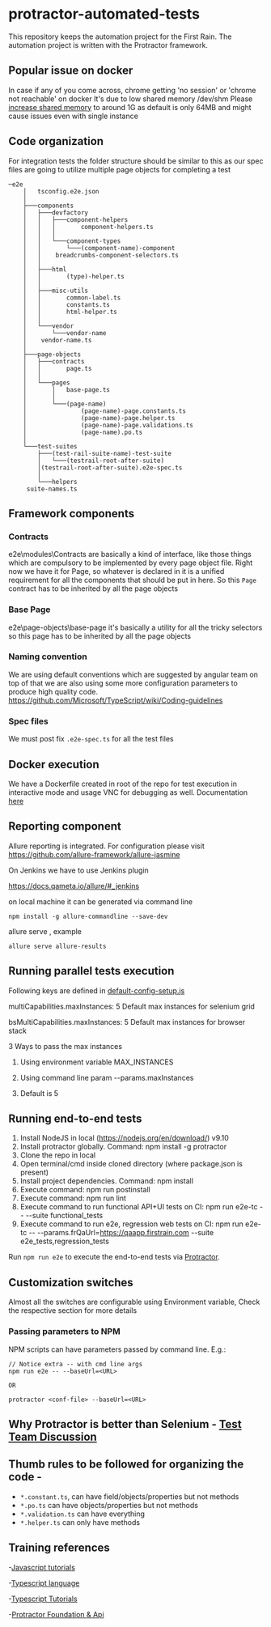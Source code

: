 # protractor-automated-tests
This repository keeps the automation project for the First Rain. The automation project is written with the Protractor framework.

## Popular issue on docker
In case if any of you come across, chrome getting 'no session' or 'chrome not reachable' on docker
It's due to low shared memory
/dev/shm
Please [increase shared memory](https://stackoverflow.com/questions/30210362/how-to-increase-the-size-of-the-dev-shm-in-docker-container) to around 1G as default is only 64MB and might cause issues even with single instance


## Code organization

For integration tests the folder structure should be similar to this as our spec files are going to utilize multiple page objects for completing a test
```
─e2e
    │   tsconfig.e2e.json
    │
    ├───components
    │   ├───devfactory
    │   │   ├───component-helpers
    │   │   │       component-helpers.ts
    │   │   │
    │   │   └───component-types
    │   │       └───(component-name)-component
    │   │    breadcrumbs-component-selectors.ts
    │   │
    │   ├───html
    │   │       (type)-helper.ts
    │   │
    │   ├───misc-utils
    │   │       common-label.ts
    │   │       constants.ts
    │   │       html-helper.ts
    │   │
    │   └───vendor
    │       └───vendor-name
    │    vendor-name.ts
    │
    ├───page-objects
    │   ├───contracts
    │   │       page.ts
    │   │
    │   └───pages
    │       │   base-page.ts
    │       │
    │       └───(page-name)
    │               (page-name)-page.constants.ts
    │               (page-name)-page.helper.ts
    │               (page-name)-page.validations.ts
    │               (page-name).po.ts
    │
    └───test-suites
        ├───(test-rail-suite-name)-test-suite
        │   └───(testrail-root-after-suite)
        │(testrail-root-after-suite).e2e-spec.ts
        │
        └───helpers
     suite-names.ts
```

## Framework components


### Contracts


e2e\modules\Contracts are basically a kind of interface, like those things which are compulsory to be implemented by every page object file. Right now we have it for Page, so whatever is declared in it is a unified requirement for all the components that should be put in here. So this `Page` contract has to be inherited by all the page objects


### Base Page

e2e\page-objects\base-page it's basically a utility for all the tricky selectors so this page has to be inherited by all the page objects

### Naming convention


We are using default conventions which are suggested by angular team on top of that we are also using some more configuration parameters to produce high quality code.
https://github.com/Microsoft/TypeScript/wiki/Coding-guidelines


### Spec files


We must post fix `.e2e-spec.ts` for all the test files

## Docker execution

We have a Dockerfile created in root of the repo for test execution in interactive mode and usage VNC for debugging as well. Documentation [here](https://docs.google.com/document/d/1JGfpa_HDR0COUyC58XlhJEv05SPn2ZGophMbC6X0jTw "Click here to see docker execuion documentation")


## Reporting component

Allure reporting is integrated. For configuration please visit https://github.com/allure-framework/allure-jasmine

On Jenkins we have to use Jenkins plugin

https://docs.qameta.io/allure/#_jenkins

on local machine it can be generated via command line

```
npm install -g allure-commandline --save-dev
```

allure serve <path of artifacts>, example

```
allure serve allure-results
```


## Running parallel tests execution

Following keys are defined in [default-config-setup.js](https://github.com/trilogy-group/common-automation-framework-protractor/blob/develop/core/config-setup/default-config-setup.js)

multiCapabilities.maxInstances: 5  Default max instances for selenium grid

bsMultiCapabilities.maxInstances: 5 Default max instances for browser stack


3 Ways to pass the max instances

1. Using environment variable MAX_INSTANCES

2. Using command line param --params.maxInstances

3. Default is 5



## Running end-to-end tests

1. Install NodeJS in local (https://nodejs.org/en/download/) v9.10
2. Install protractor globally. Command: npm install -g protractor
3. Clone the repo in local
4. Open terminal/cmd inside cloned directory (where package.json is present)
5. Install project dependencies. Command: npm install
6. Execute command: npm run postinstall
7. Execute command: npm run lint
8. Execute command to run functional API+UI tests on CI: npm run e2e-tc -- --suite functional_tests
9. Execute command to run e2e, regression web tests on CI: npm run e2e-tc -- --params.frQaUrl=https://qaapp.firstrain.com --suite e2e_tests,regression_tests


Run `npm run e2e` to execute the end-to-end tests via [Protractor](http://www.protractortest.org/).

## Customization switches

Almost all the switches are configurable using Environment variable, Check the respective section for more details

### Passing parameters to NPM

NPM scripts can have parameters passed by command line.  E.g.:

```
// Notice extra -- with cmd line args
npm run e2e -- --baseUrl=<URL>

OR

protractor <conf-file> --baseUrl=<URL>
```

## Why Protractor is better than Selenium - [Test Team Discussion](https://drive.google.com/drive/u/0/folders/1HyLArAdrHXqVk1n8Y6Gf094lmsqFywy3)

## Thumb rules to be followed for organizing the code -
* `*.constant.ts`, can have field/objects/properties but not methods
* `*.po.ts` can have objects/properties but not methods
* `*.validation.ts` can have everything
* `*.helper.ts` can only have methods

## Training references

-[Javascript tutorials](https://www.w3schools.com/js/)

-[Typescript language](https://www.typescriptlang.org/)

-[Typescript Tutorials](https://www.tutorialspoint.com/typescript/)

-[Protractor Foundation & Api](http://www.protractortest.org/)
